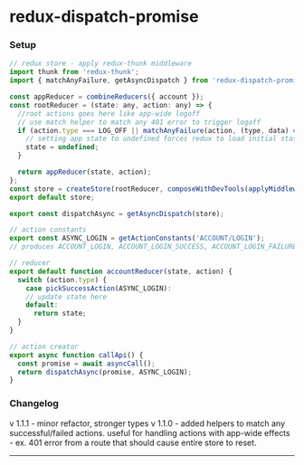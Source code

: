 # redux-dispatch-promise

### Setup

```js
// redux store - apply redux-thunk middleware
import thunk from 'redux-thunk';
import { matchAnyFailure, getAsyncDispatch } from 'redux-dispatch-promise';

const appReducer = combineReducers({ account });
const rootReducer = (state: any, action: any) => {
  //root actions goes here like app-wide logoff
  // use match helper to match any 401 error to trigger logoff
  if (action.type === LOG_OFF || matchAnyFailure(action, (type, data) => data.status === 401)) {
    // setting app state to undefined forces redux to load initial state for all reducers
    state = undefined;
  }

  return appReducer(state, action);
};
const store = createStore(rootReducer, composeWithDevTools(applyMiddleware(thunk)));
export default store;

export const dispatchAsync = getAsyncDispatch(store);

// action constants
export const ASYNC_LOGIN = getActionConstants('ACCOUNT/LOGIN');
// produces ACCOUNT_LOGIN, ACCOUNT_LOGIN_SUCCESS, ACCOUNT_LOGIN_FAILURE

// reducer
export default function accountReducer(state, action) {
  switch (action.type) {
    case pickSuccessAction(ASYNC_LOGIN):
    // update state here
    default:
      return state;
  }
}

// action creator
export async function callApi() {
  const promise = await asyncCall();
  return dispatchAsync(promise, ASYNC_LOGIN);
}
```

### Changelog

v 1.1.1 - minor refactor, stronger types
v 1.1.0 - added helpers to match any successful/failed actions. useful for handling actions with app-wide effects - ex. 401 error from a route that should cause entire store to reset.

---
